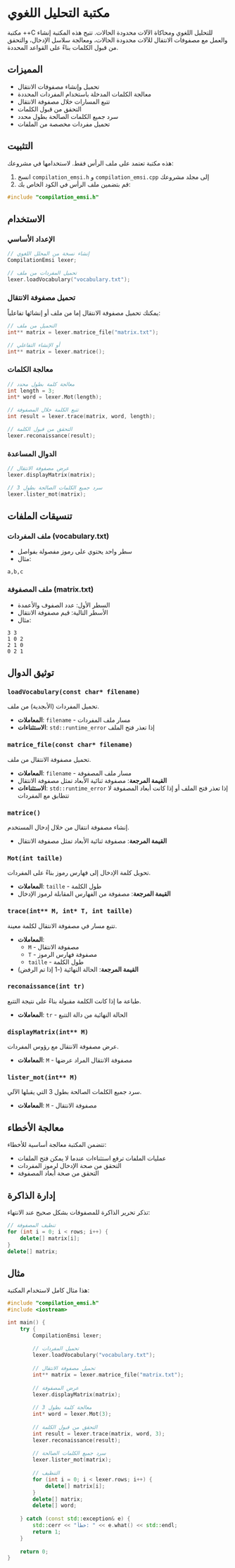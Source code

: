 # مكتبة التحليل اللغوي

مكتبة ++C للتحليل اللغوي ومحاكاة الآلات محدودة الحالات. تتيح هذه المكتبة إنشاء والعمل مع مصفوفات الانتقال للآلات محدودة الحالات، ومعالجة سلاسل الإدخال، والتحقق من قبول الكلمات بناءً على القواعد المحددة.

## المميزات

- تحميل وإنشاء مصفوفات الانتقال
- معالجة الكلمات المدخلة باستخدام المفردات المحددة
- تتبع المسارات خلال مصفوفة الانتقال
- التحقق من قبول الكلمات
- سرد جميع الكلمات الصالحة بطول محدد
- تحميل مفردات مخصصة من الملفات

## التثبيت

هذه مكتبة تعتمد على ملف الرأس فقط. لاستخدامها في مشروعك:

1. انسخ `compilation_emsi.h` و `compilation_emsi.cpp` إلى مجلد مشروعك
2. قم بتضمين ملف الرأس في الكود الخاص بك:
```cpp
#include "compilation_emsi.h"
```

## الاستخدام

### الإعداد الأساسي

```cpp
// إنشاء نسخة من المحلل اللغوي
CompilationEmsi lexer;

// تحميل المفردات من ملف
lexer.loadVocabulary("vocabulary.txt");
```

### تحميل مصفوفة الانتقال

يمكنك تحميل مصفوفة الانتقال إما من ملف أو إنشائها تفاعلياً:

```cpp
// التحميل من ملف
int** matrix = lexer.matrice_file("matrix.txt");

// أو الإنشاء التفاعلي
int** matrix = lexer.matrice();
```

### معالجة الكلمات

```cpp
// معالجة كلمة بطول محدد
int length = 3;
int* word = lexer.Mot(length);

// تتبع الكلمة خلال المصفوفة
int result = lexer.trace(matrix, word, length);

// التحقق من قبول الكلمة
lexer.reconaissance(result);
```

### الدوال المساعدة

```cpp
// عرض مصفوفة الانتقال
lexer.displayMatrix(matrix);

// سرد جميع الكلمات الصالحة بطول 3
lexer.lister_mot(matrix);
```

## تنسيقات الملفات

### ملف المفردات (vocabulary.txt)
- سطر واحد يحتوي على رموز مفصولة بفواصل
- مثال:
```
a,b,c
```

### ملف المصفوفة (matrix.txt)
- السطر الأول: عدد الصفوف والأعمدة
- الأسطر التالية: قيم مصفوفة الانتقال
- مثال:
```
3 3
1 0 2
2 1 0
0 2 1
```

## توثيق الدوال

### `loadVocabulary(const char* filename)`
تحميل المفردات (الأبجدية) من ملف.
- **المعاملات**: `filename` - مسار ملف المفردات
- **الاستثناءات**: `std::runtime_error` إذا تعذر فتح الملف

### `matrice_file(const char* filename)`
تحميل مصفوفة الانتقال من ملف.
- **المعاملات**: `filename` - مسار ملف المصفوفة
- **القيمة المرجعة**: مصفوفة ثنائية الأبعاد تمثل مصفوفة الانتقال
- **الاستثناءات**: `std::runtime_error` إذا تعذر فتح الملف أو إذا كانت أبعاد المصفوفة لا تتطابق مع المفردات

### `matrice()`
إنشاء مصفوفة انتقال من خلال إدخال المستخدم.
- **القيمة المرجعة**: مصفوفة ثنائية الأبعاد تمثل مصفوفة الانتقال

### `Mot(int taille)`
تحويل كلمة الإدخال إلى فهارس رموز بناءً على المفردات.
- **المعاملات**: `taille` - طول الكلمة
- **القيمة المرجعة**: مصفوفة من الفهارس المقابلة لرموز الإدخال

### `trace(int** M, int* T, int taille)`
تتبع مسار في مصفوفة الانتقال لكلمة معينة.
- **المعاملات**:
  - `M` - مصفوفة الانتقال
  - `T` - مصفوفة فهارس الرموز
  - `taille` - طول الكلمة
- **القيمة المرجعة**: الحالة النهائية (-1 إذا تم الرفض)

### `reconaissance(int tr)`
طباعة ما إذا كانت الكلمة مقبولة بناءً على نتيجة التتبع.
- **المعاملات**: `tr` - الحالة النهائية من دالة التتبع

### `displayMatrix(int** M)`
عرض مصفوفة الانتقال مع رؤوس المفردات.
- **المعاملات**: `M` - مصفوفة الانتقال المراد عرضها

### `lister_mot(int** M)`
سرد جميع الكلمات الصالحة بطول 3 التي يقبلها الآلي.
- **المعاملات**: `M` - مصفوفة الانتقال

## معالجة الأخطاء

تتضمن المكتبة معالجة أساسية للأخطاء:
- عمليات الملفات ترفع استثناءات عندما لا يمكن فتح الملفات
- التحقق من صحة الإدخال لرموز المفردات
- التحقق من صحة أبعاد المصفوفة

## إدارة الذاكرة

تذكر تحرير الذاكرة للمصفوفات بشكل صحيح عند الانتهاء:
```cpp
// تنظيف المصفوفة
for (int i = 0; i < rows; i++) {
    delete[] matrix[i];
}
delete[] matrix;
```

## مثال

هذا مثال كامل لاستخدام المكتبة:

```cpp
#include "compilation_emsi.h"
#include <iostream>

int main() {
    try {
        CompilationEmsi lexer;
        
        // تحميل المفردات
        lexer.loadVocabulary("vocabulary.txt");
        
        // تحميل مصفوفة الانتقال
        int** matrix = lexer.matrice_file("matrix.txt");
        
        // عرض المصفوفة
        lexer.displayMatrix(matrix);
        
        // معالجة كلمة بطول 3
        int* word = lexer.Mot(3);
        
        // التحقق من قبول الكلمة
        int result = lexer.trace(matrix, word, 3);
        lexer.reconaissance(result);
        
        // سرد جميع الكلمات الصالحة
        lexer.lister_mot(matrix);
        
        // التنظيف
        for (int i = 0; i < lexer.rows; i++) {
            delete[] matrix[i];
        }
        delete[] matrix;
        delete[] word;
        
    } catch (const std::exception& e) {
        std::cerr << "خطأ: " << e.what() << std::endl;
        return 1;
    }
    
    return 0;
}
```
